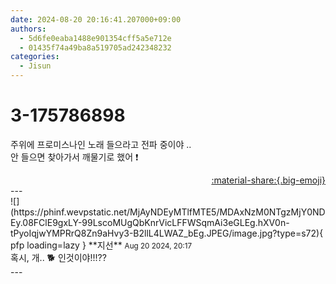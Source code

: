 ```yaml
---
date: 2024-08-20 20:16:41.207000+09:00
authors:
  - 5d6fe0eaba1488e901354cff5a5e712e
  - 01435f74a49ba8a519705ad242348232
categories:
  - Jisun
---
```


# 3-175786898

<div class="post-container" markdown="1">
<div class="content-container md-sidebar__scrollwrap" markdown="1">

주위에 프로미스나인 노래 들으라고 전파 중이야 ..<br>안 들으면 찾아가서 깨물기로 했어 ❗️

</div>
</div>

<div style="text-align: right;" markdown="1">
<a href="https://weverse.io/fromis9/fanpost/3-175786898" style="text-align: right;">:material-share:{.big-emoji}</a>
</div>
---

<div class="comments-container md-sidebar__scrollwrap" markdown="1">
<div class="comment" markdown="1">
<div class='id-container' markdown="1">
![](https://phinf.wevpstatic.net/MjAyNDEyMTlfMTE5/MDAxNzM0NTgzMjY0NDEy.08FClE9gxLY-99LscoMUgQbKnrVicLFFWSqmAi3eGLEg.hXV0n-tPyoIqjwYMPRrQ8Zn9aHvy3-B2llL4LWAZ_bEg.JPEG/image.jpg?type=s72){ pfp loading=lazy }
**<span class="artist">지선</span>** <small>Aug 20 2024, 20:17</small><br>
</div>
<div class='comment-body' markdown="1">
혹시, 개.. 🐕 인것이야!!!??
</div>
</div>
</div>
---
